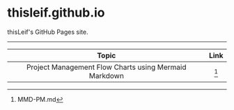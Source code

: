 # thisleif.github.io
thisLeif's GitHub Pages site.

---

| Topic | Link |
| :-----------------: | :----: |
| Project Management Flow Charts using Mermaid Markdown | [^MMD-PM] |


[^MMD-PM]:MMD-PM.md